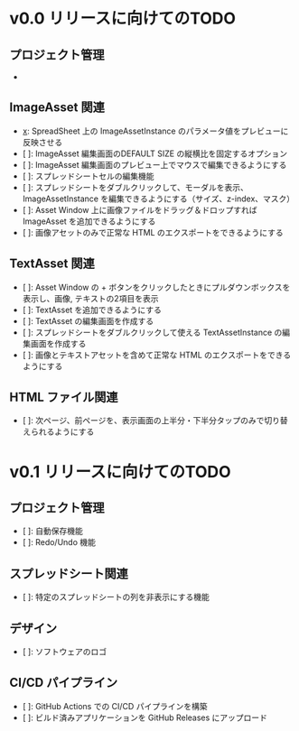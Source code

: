 # v0.0 リリースに向けてのTODO

## プロジェクト管理
- [x]: プロジェクト新規作成時にキャンパスサイズを指定できるように（現在は800x600固定）

## ImageAsset 関連
- [x]: SpreadSheet 上の ImageAssetInstance のパラメータ値をプレビューに反映させる
- [ ]: ImageAsset 編集画面のDEFAULT SIZE の縦横比を固定するオプション
- [ ]: ImageAsset 編集画面のプレビュー上でマウスで編集できるようにする
- [ ]: スプレッドシートセルの編集機能
- [ ]: スプレッドシートをダブルクリックして、モーダルを表示、ImageAssetInstance を編集できるようにする（サイズ、z-index、マスク）
- [ ]: Asset Window 上に画像ファイルをドラッグ＆ドロップすれば ImageAsset を追加できるようにする
- [ ]: 画像アセットのみで正常な HTML のエクスポートをできるようにする

## TextAsset 関連
- [ ]: Asset Window の + ボタンをクリックしたときにプルダウンボックスを表示し、画像, テキストの2項目を表示
- [ ]: TextAsset を追加できるようにする
- [ ]: TextAsset の編集画面を作成する
- [ ]: スプレッドシートをダブルクリックして使える TextAssetInstance の編集画面を作成する
- [ ]: 画像とテキストアセットを含めて正常な HTML のエクスポートをできるようにする

## HTML ファイル関連
- [ ]: 次ページ、前ページを、表示画面の上半分・下半分タップのみで切り替えられるようにする


# v0.1 リリースに向けてのTODO

## プロジェクト管理
- [ ]: 自動保存機能
- [ ]: Redo/Undo 機能

## スプレッドシート関連
- [ ]: 特定のスプレッドシートの列を非表示にする機能

## デザイン
- [ ]: ソフトウェアのロゴ

## CI/CD パイプライン
- [ ]: GitHub Actions での CI/CD パイプラインを構築
- [ ]: ビルド済みアプリケーションを GitHub Releases にアップロード

